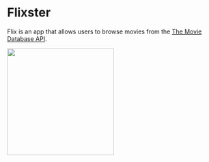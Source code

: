 # Flixster

Flix is an app that allows users to browse movies from the [The Movie Database API](http://docs.themoviedb.apiary.io/#).

<img src="https://recordit.co/h5OlO6VM3x" width=250><br>

